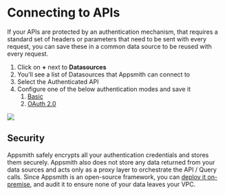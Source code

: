 # Connecting to APIs

If your APIs are protected by an authentication mechanism, that requires a standard set of headers or parameters that need to be sent with every request, you can save these in a common data source to be reused with every request.

1. Click on **+** next to **Datasources**
2. You’ll see a list of Datasources that Appsmith can connect to
3. Select the Authenticated API
4. Configure one of the below authentication modes and save it
   1. [Basic](basic-authentication.md)
   2. [OAuth 2.0](oauth2-authentication.md)

![](../../../.gitbook/assets/auth-api.gif)

## Security

Appsmith safely encrypts all your authentication credentials and stores them securely. Appsmith also does not store any data returned from your data sources and acts only as a proxy layer to orchestrate the API / Query calls. Since Appsmith is an open-source framework, you can [deploy it on-premise](broken-reference), and audit it to ensure none of your data leaves your VPC.
